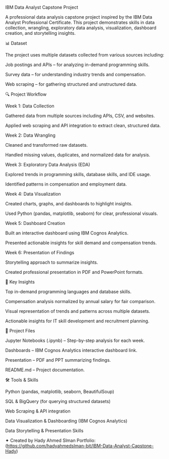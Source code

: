 IBM Data Analyst Capstone Project

A professional data analysis capstone project inspired by the IBM Data Analyst Professional Certificate.
This project demonstrates skills in data collection, wrangling, exploratory data analysis, visualization, dashboard creation, and storytelling insights.

📊 Dataset

The project uses multiple datasets collected from various sources including:

Job postings and APIs – for analyzing in-demand programming skills.

Survey data – for understanding industry trends and compensation.

Web scraping – for gathering structured and unstructured data.

🔍 Project Workflow

Week 1: Data Collection

Gathered data from multiple sources including APIs, CSV, and websites.

Applied web scraping and API integration to extract clean, structured data.

Week 2: Data Wrangling

Cleaned and transformed raw datasets.

Handled missing values, duplicates, and normalized data for analysis.

Week 3: Exploratory Data Analysis (EDA)

Explored trends in programming skills, database skills, and IDE usage.

Identified patterns in compensation and employment data.

Week 4: Data Visualization

Created charts, graphs, and dashboards to highlight insights.

Used Python (pandas, matplotlib, seaborn) for clear, professional visuals.

Week 5: Dashboard Creation

Built an interactive dashboard using IBM Cognos Analytics.

Presented actionable insights for skill demand and compensation trends.

Week 6: Presentation of Findings

Storytelling approach to summarize insights.

Created professional presentation in PDF and PowerPoint formats.

🚀 Key Insights

Top in-demand programming languages and database skills.

Compensation analysis normalized by annual salary for fair comparison.

Visual representation of trends and patterns across multiple datasets.

Actionable insights for IT skill development and recruitment planning.

📂 Project Files

Jupyter Notebooks (.ipynb) – Step-by-step analysis for each week.

Dashboards – IBM Cognos Analytics interactive dashboard link.

Presentation – PDF and PPT summarizing findings.

README.md – Project documentation.

🛠️ Tools & Skills

Python (pandas, matplotlib, seaborn, BeautifulSoup)

SQL & BigQuery (for querying structured datasets)

Web Scraping & API integration

Data Visualization & Dashboarding (IBM Cognos Analytics)

Data Storytelling & Presentation Skills

✦ Created by Hady Ahmed Slman
Portfolio:(https://github.com/hadyahmedslman-bit/IBM-Data-Analyst-Capstone-Hady)
